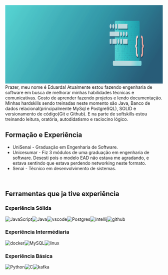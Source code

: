<img src="GreenComputer(1).png" height="250px" width="100%">
<bold>Prazer, meu nome é Eduarda!</bold> Atualmente estou fazendo engenharia de software em busca de melhorar minhas habilidades técnicas e comunicativas. Gosto de aprender fazendo projetos e lendo documentação. Minhas hardskills sendo treinadas neste momento são Java, Banco de dados relacional(principalmente MySql e PostgreSQL), SOLID e versionamento de código(Git e Github). E na parte de softskills estou treinando leitura, oratória, autodidatismo e raciocino lógico.

## Formação e Experiência

<ul>
  <li>UniSenai - Graduação em Engenharia de Software.</li>
  <li>Unicesumar - Fiz 3 módulos de uma graduação em engenharia de software. Desesti pois o modelo EAD não estava me agradando, e estava sentindo que estava perdendo networking neste formato.</li>
  <li>Senai - Técnico em desenvolvimento de sistemas.</li>
</ul>

<br>

## Ferramentas que ja tive experiência


### Experiência Sólida

 ![JavaScript](https://img.shields.io/badge/JavaScript-F7DF1E?style=for-the-badge&logo=javascript&logoColor=black)![Java](https://img.shields.io/badge/Java-007396?style=for-the-badge&logo=java&logoColor=white)![vscode](https://img.shields.io/badge/Visual%20Studio%20Code-007ACC.svg?style=for-the-badge&logo=Visual-Studio-Code&logoColor=white)![Postgres](https://img.shields.io/badge/postgres-%23316192.svg?style=for-the-badge&logo=postgresql&logoColor=white)![intellij](https://img.shields.io/badge/IntelliJ%20IDEA-000000.svg?style=for-the-badge&logo=IntelliJ-IDEA&logoColor=white)![github](https://img.shields.io/badge/GitHub-181717.svg?style=for-the-badge&logo=GitHub&logoColor=white)

 ### Experiência Intermédiaria
 ![docker](https://img.shields.io/badge/Docker-2496ED.svg?style=for-the-badge&logo=Docker&logoColor=white)![MySQL](https://img.shields.io/badge/mysql-4479A1.svg?style=for-the-badge&logo=mysql&logoColor=white)![linux](https://img.shields.io/badge/Linux-FCC624.svg?style=for-the-badge&logo=Linux&logoColor=black)

### Experiência Básica
![Python](https://img.shields.io/badge/Python-3776AB?style=for-the-badge&logo=python&logoColor=white)![C](https://img.shields.io/badge/C-00599C?style=for-the-badge&logo=c&logoColor=white)![kafka](https://img.shields.io/badge/Apache%20Kafka-231F20.svg?style=for-the-badge&logo=Apache-Kafka&logoColor=white)


